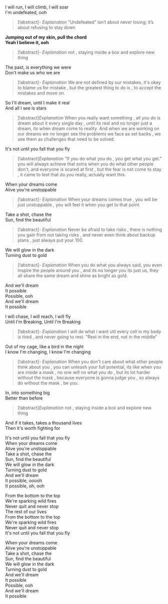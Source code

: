# 


I will run, I will climb, I will soar  
I'm undefeated, ooh  
>[!abstract]- *Explanation*
>"Undefeated" isn’t about never losing; it’s about refusing to stay down


**Jumping out of my skin, pull the chord**  
**Yeah I believe it, ooh**  
>[!abstract]- *Explanation*
>not , staying inside a box and explore new thing


The past, is everything we were  
Don't make us who we are  

>[!abstract]- *Explanation*
>We are not defined by our mistakes, it's okey to blame us for mistake , but the greatest thing to do is , to accept the mistakes and move on. 



So I'll dream, until I make it real  
And all I see is stars  

>[!abstract]*Explanation*
>When you really want something , all you do is dream about it every single day , until its real and no longer just a dream, its when dream come to reality. And when we are working on our dreams we no longer see the problems we face as set backs , we see them as challenges that need to be solved. 

It's not until you fall that you fly  

>[!abstract]*Explanation*
> "If you do what you do , you get what you get." you will always achieve that extra when you do what other people don't, and everyone is scared at first , but the fear is not come to stay , it came to test that do you really, actually want this.


When your dreams come  
Alive you're unstoppable  

>[!abstract]- *Explanation*
> When your dreams comes true , you will be just unstoppable , you will feel it when you get to that point.


Take a shot, chase the  
Sun, find the beautiful  

>[!abstract]- *Explanation*
>Never be afraid to take risks , there is nothing you gain from not taking risks , and never even think about backup plans , just always put your 100.


We will glow in the dark  
Turning dust to gold  

>[!abstract]- *Explanation*
>When you do what you always said, you even inspire the people around you , and its no longer you its just us, they all share the same dream and shine as bright as gold.

And we'll dream  
It possible  
Possible, ooh  
And we'll dream  
It possible  
  
I will chase, I will reach, I will fly  
Until I'm Breaking, Until I'm Breaking  

>[!abstract]- *Explanation*
>I will do what i want util every cell in my body is tired , and never going to rest.
>"Rest in the end, not in the middle"



Out of my cage, like a bird in the night  
I know I'm changing, I know I'm changing  

>[!abstract]- *Explanation*
> When you don't care about what other people think about you , you can unleash your full potential, its like when you are inside a mask , no one will no what you do , but its lot harder without the mask , because everyone is gonna judge you , so always do without the mask , be you.


In, into something big  
Better than before  



>[!abstract]*Explanation*
>not , staying inside a box and explore new thing



And if it takes, takes a thousand lives  
Then it's worth fighting for  
  
It's not until you fall that you fly  
When your dreams come  
Alive you're unstoppable  
Take a shot, chase the  
Sun, find the beautiful  
We will glow in the dark  
Turning dust to gold  
And we'll dream  
It possible, ooooh  
It possible, oh, ooh  
  
From the bottom to the top  
We're sparking wild fires  
Never quit and never stop  
The rest of our lives  
From the bottom to the top  
We're sparking wild fires  
Never quit and never stop  
It's not until you fall that you fly  
  
When your dreams come  
Alive you're unstoppable  
Take a shot, chase the  
Sun, find the beautiful  
We will glow in the dark  
Turning dust to gold  
And we'll dream  
It possible  
Possible, ooh  
And we'll dream  
It possible